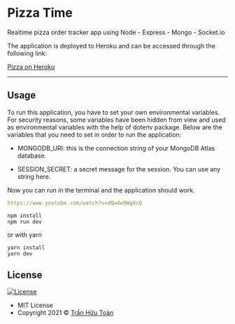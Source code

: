 # Pizza Time

Realtime pizza order tracker app using Node - Express - Mongo - Socket.io

The application is deployed to Heroku and can be accessed through the following link:

[Pizza on Heroku](https://pizzanows.herokuapp.com)

---

## Usage

To run this application, you have to set your own environmental variables. For security reasons, some variables have been hidden from view and used as environmental variables with the help of dotenv package. Below are the variables that you need to set in order to run the application:

- MONGODB_URI: this is the connection string of your MongoDB Atlas database.

- SESSION_SECRET: a secret message for the session. You can use any string here.

Now you can run in the terminal and the application should work.

```yaml
https://www.youtube.com/watch?v=dQw4w9WgXcQ
```

```
npm install
npm run dev
```

or with yarn

```
yarn install
yarn dev
```


<!-- ## Colors

Below is the color palette used in this app:

- ![#478ba2](https://via.placeholder.com/15/fe5f1e/000000?text=+) `#fe5f1e`
- ![#b9d4db](https://via.placeholder.com/15/b23301/000000?text=+) `#b23301`
- ![#e9765b](https://via.placeholder.com/15/f8f8f8/000000?text=+) `#f8f8f8`
- ![#f2a490](https://via.placeholder.com/15/fff/000000?text=+) `#fff`
- ![#18a558](https://via.placeholder.com/15/ccc/000000?text=+) `#ccc`
- ![#de5b6d](https://via.placeholder.com/15/232323/000000?text=+) `#232323` -->

## License

[![License](https://img.shields.io/:License-MIT-blue.svg?style=flat-square)](#)

- MIT License
- Copyright 2021 © [Trần Hữu Toàn](https://github.com/huutoan02)
